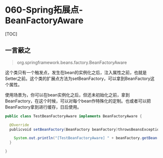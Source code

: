 # 060-Spring拓展点-BeanFactoryAware

[TOC]

## 一言蔽之

> org.springframework.beans.factory.BeanFactoryAware

这个类只有一个触发点，发生在bean的实例化之后，注入属性之前，也就是Setter之前。这个类的扩展点方法为setBeanFactory，可以拿到BeanFactory这个属性。

使用场景为，你可以在bean实例化之后，但还未初始化之前，拿到 BeanFactory，在这个时候，可以对每个bean作特殊化的定制。也或者可以把BeanFactory拿到进行缓存，日后使用。

```java
public class TestBeanFactoryAware implements BeanFactoryAware {

  @Override
  publicvoid setBeanFactory(BeanFactory beanFactory)throwsBeansException {

    System.out.println("[TestBeanFactoryAware] " + beanFactory.getBean(TestBeanFactoryAware.class).getClass().getSimpleName());
  }

}
```

